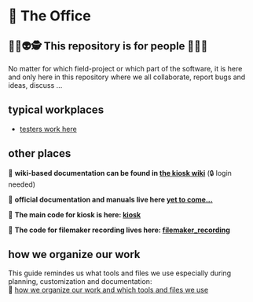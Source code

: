 # 💼 The Office
 
## 🤸🏿👽🕵️ This repository is for people 🤸🤖🎅

No matter for which field-project or which part of the software, it is here and only here in this repository where we all collaborate, report bugs and ideas, discuss ...

## typical workplaces
- [testers work here](https://github.com/arch-kiosk/arch-kiosk-office/projects/25)

## other places

📐 **wiki-based documentation can be found in [the kiosk wiki](https://wiki.arch-kiosk.brown.edu/urapdev/doku.php?id=start)**  (🔒 login needed)

📓 **official documentation and manuals live here [yet to come...](https://wiki.arch-kiosk.brown.edu/urapdev/doku.php?id=start)**  

💾 **The main code for kiosk is here: [kiosk](https://github.com/arch-kiosk/kiosk)**  

🧨 **The code for filemaker recording lives here: [filemaker_recording](https://github.com/arch-kiosk/filemaker-recording)**  

## how we organize our work
This guide remindes us what tools and files we use especially during planning, customization and documentation:  
📐 [how we organize our work and which tools and files we use](https://github.com/arch-kiosk/.github/blob/main/how_we_work.md)

